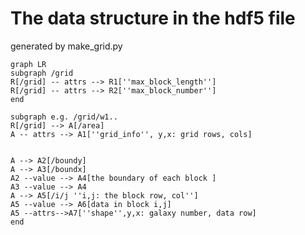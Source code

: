 <script type="text/javascript" src="http://cdn.mathjax.org/mathjax/latest/MathJax.js?config=default"></script>

# The data structure in the hdf5 file
generated by make_grid.py

```mermaid
graph LR 
subgraph /grid
R[/grid] -- attrs --> R1[''max_block_length'']
R[/grid] -- attrs --> R2[''max_block_number'']
end

subgraph e.g. /grid/w1..
R[/grid] --> A[/area]
A -- attrs --> A1[''grid_info'', y,x: grid rows, cols]


A --> A2[/boundy]
A --> A3[/boundx]
A2 --value --> A4[the boundary of each block ]
A3 --value --> A4
A --> A5[/i/j ''i,j: the block row, col'']
A5 --value --> A6[data in block i,j]
A5 --attrs-->A7[''shape'',y,x: galaxy number, data row]
end
```